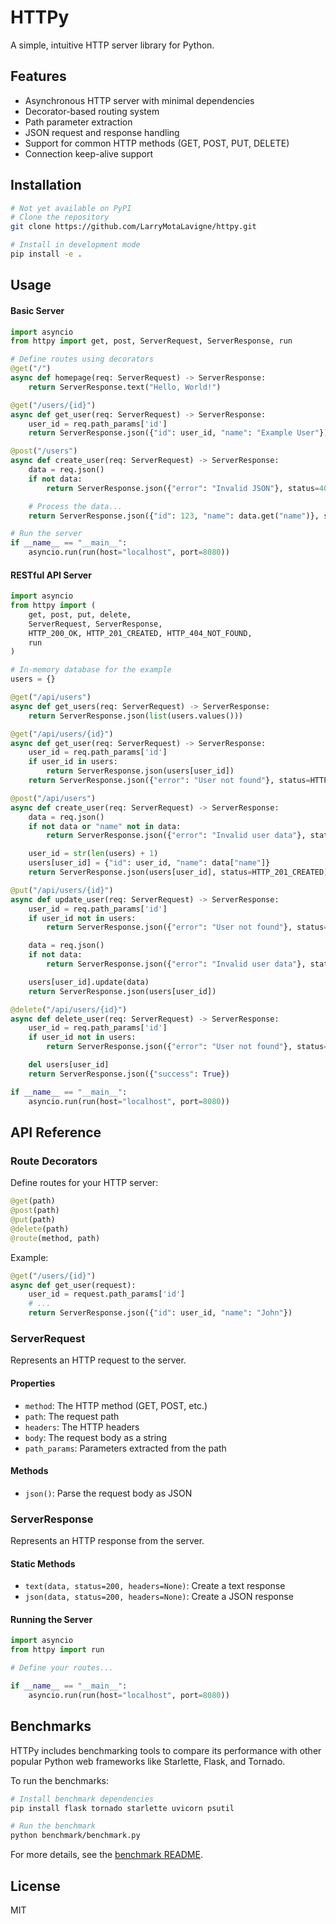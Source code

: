 # HTTPy

A simple, intuitive HTTP server library for Python.

## Features

- Asynchronous HTTP server with minimal dependencies
- Decorator-based routing system
- Path parameter extraction
- JSON request and response handling
- Support for common HTTP methods (GET, POST, PUT, DELETE)
- Connection keep-alive support

## Installation

```bash
# Not yet available on PyPI
# Clone the repository
git clone https://github.com/LarryMotaLavigne/httpy.git

# Install in development mode
pip install -e .
```

## Usage

#### Basic Server

```python
import asyncio
from httpy import get, post, ServerRequest, ServerResponse, run

# Define routes using decorators
@get("/")
async def homepage(req: ServerRequest) -> ServerResponse:
    return ServerResponse.text("Hello, World!")

@get("/users/{id}")
async def get_user(req: ServerRequest) -> ServerResponse:
    user_id = req.path_params['id']
    return ServerResponse.json({"id": user_id, "name": "Example User"})

@post("/users")
async def create_user(req: ServerRequest) -> ServerResponse:
    data = req.json()
    if not data:
        return ServerResponse.json({"error": "Invalid JSON"}, status=400)

    # Process the data...
    return ServerResponse.json({"id": 123, "name": data.get("name")}, status=201)

# Run the server
if __name__ == "__main__":
    asyncio.run(run(host="localhost", port=8080))
```

#### RESTful API Server

```python
import asyncio
from httpy import (
    get, post, put, delete, 
    ServerRequest, ServerResponse, 
    HTTP_200_OK, HTTP_201_CREATED, HTTP_404_NOT_FOUND,
    run
)

# In-memory database for the example
users = {}

@get("/api/users")
async def get_users(req: ServerRequest) -> ServerResponse:
    return ServerResponse.json(list(users.values()))

@get("/api/users/{id}")
async def get_user(req: ServerRequest) -> ServerResponse:
    user_id = req.path_params['id']
    if user_id in users:
        return ServerResponse.json(users[user_id])
    return ServerResponse.json({"error": "User not found"}, status=HTTP_404_NOT_FOUND)

@post("/api/users")
async def create_user(req: ServerRequest) -> ServerResponse:
    data = req.json()
    if not data or "name" not in data:
        return ServerResponse.json({"error": "Invalid user data"}, status=400)

    user_id = str(len(users) + 1)
    users[user_id] = {"id": user_id, "name": data["name"]}
    return ServerResponse.json(users[user_id], status=HTTP_201_CREATED)

@put("/api/users/{id}")
async def update_user(req: ServerRequest) -> ServerResponse:
    user_id = req.path_params['id']
    if user_id not in users:
        return ServerResponse.json({"error": "User not found"}, status=HTTP_404_NOT_FOUND)

    data = req.json()
    if not data:
        return ServerResponse.json({"error": "Invalid user data"}, status=400)

    users[user_id].update(data)
    return ServerResponse.json(users[user_id])

@delete("/api/users/{id}")
async def delete_user(req: ServerRequest) -> ServerResponse:
    user_id = req.path_params['id']
    if user_id not in users:
        return ServerResponse.json({"error": "User not found"}, status=HTTP_404_NOT_FOUND)

    del users[user_id]
    return ServerResponse.json({"success": True})

if __name__ == "__main__":
    asyncio.run(run(host="localhost", port=8080))
```

## API Reference

### Route Decorators

Define routes for your HTTP server:

```python
@get(path)
@post(path)
@put(path)
@delete(path)
@route(method, path)
```

Example:
```python
@get("/users/{id}")
async def get_user(request):
    user_id = request.path_params['id']
    # ...
    return ServerResponse.json({"id": user_id, "name": "John"})
```

### ServerRequest

Represents an HTTP request to the server.

#### Properties

- `method`: The HTTP method (GET, POST, etc.)
- `path`: The request path
- `headers`: The HTTP headers
- `body`: The request body as a string
- `path_params`: Parameters extracted from the path

#### Methods

- `json()`: Parse the request body as JSON

### ServerResponse

Represents an HTTP response from the server.

#### Static Methods

- `text(data, status=200, headers=None)`: Create a text response
- `json(data, status=200, headers=None)`: Create a JSON response

#### Running the Server

```python
import asyncio
from httpy import run

# Define your routes...

if __name__ == "__main__":
    asyncio.run(run(host="localhost", port=8080))
```

## Benchmarks

HTTPy includes benchmarking tools to compare its performance with other popular Python web frameworks like Starlette, Flask, and Tornado.

To run the benchmarks:

```bash
# Install benchmark dependencies
pip install flask tornado starlette uvicorn psutil

# Run the benchmark
python benchmark/benchmark.py
```

For more details, see the [benchmark README](benchmark/README.md).

## License

MIT

